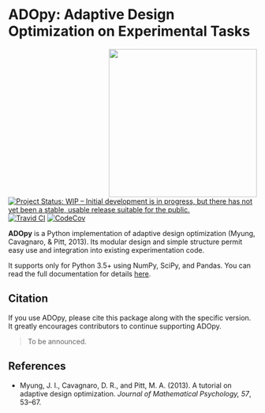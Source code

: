 # ADOpy: Adaptive Design Optimization on Experimental Tasks

<img src="https://adopy.github.io/logo/adopy-logo-tight.svg" align="right"
width="300px">

[![Project Status: WIP – Initial development is in progress, but there has not yet been a stable, usable release suitable for the public.](https://www.repostatus.org/badges/latest/wip.svg)](https://www.repostatus.org/#wip)
[![Travid CI](https://travis-ci.com/adopy/adopy.svg?token=gbyEQoyAYgexeSRwBwj6&branch=master)](https://travis-ci.com/adopy/adopy)
[![CodeCov](https://codecov.io/gh/adopy/adopy/branch/master/graph/badge.svg?token=jFnJgnVV1k)](https://codecov.io/gh/adopy/adopy)

**ADOpy** is a Python implementation of adaptive design optimization (Myung, Cavagnaro, & Pitt, 2013).
Its modular design and simple structure permit easy use and integration into existing experimentation code.

It supports only for Python 3.5+ using NumPy, SciPy, and Pandas.
You can read the full documentation for details [here](https://adopy.org).

## Citation

If you use ADOpy, please cite this package along with the specific version.
It greatly encourages contributors to continue supporting ADOpy.

> To be announced.

## References

- Myung, J. I., Cavagnaro, D. R., and Pitt, M. A. (2013).
  A tutorial on adaptive design optimization.
  *Journal of Mathematical Psychology, 57*, 53–67.
